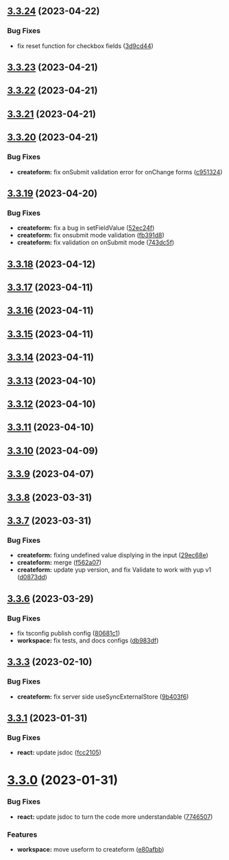 ## [3.3.24](https://github.com/jucian0/createform/compare/v3.3.23...v3.3.24) (2023-04-22)


### Bug Fixes

* fix reset function for checkbox fields ([3d9cd44](https://github.com/jucian0/createform/commit/3d9cd44cc317ae3cb514d99172102b9b041a95f7))



## [3.3.23](https://github.com/jucian0/createform/compare/v3.3.22...v3.3.23) (2023-04-21)



## [3.3.22](https://github.com/jucian0/createform/compare/v3.3.21...v3.3.22) (2023-04-21)



## [3.3.21](https://github.com/jucian0/createform/compare/v3.3.20...v3.3.21) (2023-04-21)



## [3.3.20](https://github.com/jucian0/createform/compare/v3.3.19...v3.3.20) (2023-04-21)


### Bug Fixes

* **createform:** fix onSubmit validation error for onChange forms ([c951324](https://github.com/jucian0/createform/commit/c9513249a4bf1faa10a5e9b73395e5d7dc7bd12e))



## [3.3.19](https://github.com/jucian0/createform/compare/v3.3.18...v3.3.19) (2023-04-20)


### Bug Fixes

* **createform:** fix a bug in setFieldValue ([52ec24f](https://github.com/jucian0/createform/commit/52ec24f55a0a6e10757e686a06af8fdf13a598d2))
* **createform:** fix onsubmit mode validation ([fb391d8](https://github.com/jucian0/createform/commit/fb391d8533cc63203e8cf87559679026934a1bfd))
* **createform:** fix validation on onSubmit mode ([743dc5f](https://github.com/jucian0/createform/commit/743dc5f2e5fabdc94da7a2644b88e25d78737eb8))



## [3.3.18](https://github.com/jucian0/createform/compare/v3.3.17...v3.3.18) (2023-04-12)



## [3.3.17](https://github.com/jucian0/createform/compare/v3.3.16...v3.3.17) (2023-04-11)



## [3.3.16](https://github.com/jucian0/createform/compare/v3.3.15...v3.3.16) (2023-04-11)



## [3.3.15](https://github.com/jucian0/createform/compare/v3.3.14...v3.3.15) (2023-04-11)



## [3.3.14](https://github.com/jucian0/createform/compare/v3.3.13...v3.3.14) (2023-04-11)



## [3.3.13](https://github.com/jucian0/createform/compare/v3.3.12...v3.3.13) (2023-04-10)



## [3.3.12](https://github.com/jucian0/createform/compare/v3.3.11...v3.3.12) (2023-04-10)



## [3.3.11](https://github.com/jucian0/createform/compare/v3.3.10...v3.3.11) (2023-04-10)



## [3.3.10](https://github.com/jucian0/createform/compare/v3.3.9...v3.3.10) (2023-04-09)



## [3.3.9](https://github.com/jucian0/createform/compare/v3.3.8...v3.3.9) (2023-04-07)



## [3.3.8](https://github.com/jucian0/createform/compare/v3.3.7...v3.3.8) (2023-03-31)



## [3.3.7](https://github.com/jucian0/createform/compare/v3.3.6...v3.3.7) (2023-03-31)


### Bug Fixes

* **createform:** fixing undefined value displying in the input ([29ec68e](https://github.com/jucian0/createform/commit/29ec68e311330bef17355dff83c94d73de53aef6))
* **createform:** merge ([f562a07](https://github.com/jucian0/createform/commit/f562a077bb7e568522869d3e2908ad6ce6989ad3))
* **createform:** update yup version, and fix Validate to work with yup v1 ([d0873dd](https://github.com/jucian0/createform/commit/d0873ddf257b0c28329240c2c9a46262999a8aa0))



## [3.3.6](https://github.com/jucian0/createform/compare/v3.3.5...v3.3.6) (2023-03-29)


### Bug Fixes

* fix tsconfig publish config ([80681c1](https://github.com/jucian0/createform/commit/80681c14d3e01a5554402db511ed7a96e99dbeb5))
* **workspace:** fix tests, and docs configs ([db983df](https://github.com/jucian0/createform/commit/db983df54e87c0d788ee3336e3b64b999d1e785c))



## [3.3.3](https://github.com/jucian0/createform/compare/v3.3.2...v3.3.3) (2023-02-10)


### Bug Fixes

* **createform:** fix server side useSyncExternalStore ([9b403f6](https://github.com/jucian0/createform/commit/9b403f622994c494ef336f0c92d4b468f031edd8))



## [3.3.1](https://github.com/jucian0/createform/compare/v3.3.0...v3.3.1) (2023-01-31)


### Bug Fixes

* **react:** update jsdoc ([fcc2105](https://github.com/jucian0/createform/commit/fcc2105d73d55d5b026eb4db84fb70f1066b7161))



# [3.3.0](https://github.com/jucian0/createform/compare/v3.2.6...v3.3.0) (2023-01-31)


### Bug Fixes

* **react:** update jsdoc to turn the code more understandable ([7746507](https://github.com/jucian0/createform/commit/77465072a502d6248a3ea6d8a800b442aa64b59b))


### Features

* **workspace:** move useform to createform ([e80afbb](https://github.com/jucian0/createform/commit/e80afbb09757a0d4c6109b50e5f418b3743a4d48))



